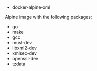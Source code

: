 #
* docker-alpine-xml

Alpine image with the following packages:

* go
* make
* gcc
* musl-dev
* libxml2-dev
* xmlsec-dev
* openssl-dev
* tzdata